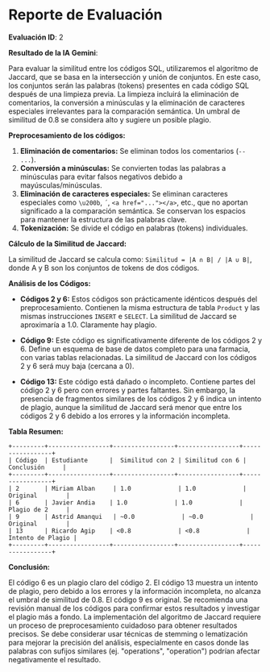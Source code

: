 # Reporte de Evaluación

**Evaluación ID**: 2

**Resultado de la IA Gemini**:

Para evaluar la similitud entre los códigos SQL, utilizaremos el algoritmo de Jaccard, que se basa en la intersección y unión de conjuntos.  En este caso, los conjuntos serán las palabras (tokens) presentes en cada código SQL después de una limpieza previa. La limpieza incluirá la eliminación de comentarios, la conversión a minúsculas y la eliminación de caracteres especiales irrelevantes para la comparación semántica.  Un umbral de similitud de 0.8 se considera alto y sugiere un posible plagio.

**Preprocesamiento de los códigos:**

1. **Eliminación de comentarios:** Se eliminan todos los comentarios (`-- ...`).
2. **Conversión a minúsculas:** Se convierten todas las palabras a minúsculas para evitar falsos negativos debido a mayúsculas/minúsculas.
3. **Eliminación de caracteres especiales:** Se eliminan caracteres especiales como `\u200b`, `´`, `<a href="..."></a>`, etc., que no aportan significado a la comparación semántica.  Se conservan los espacios para mantener la estructura de las palabras clave.
4. **Tokenización:** Se divide el código en palabras (tokens) individuales.

**Cálculo de la Similitud de Jaccard:**

La similitud de Jaccard se calcula como:  `Similitud = |A ∩ B| / |A ∪ B|`, donde A y B son los conjuntos de tokens de dos códigos.

**Análisis de los Códigos:**

* **Códigos 2 y 6:** Estos códigos son prácticamente idénticos después del preprocesamiento.  Contienen la misma estructura de tabla `Product` y las mismas instrucciones `INSERT` e `SELECT`. La similitud de Jaccard se aproximaría a 1.0.  Claramente hay plagio.

* **Código 9:** Este código es significativamente diferente de los códigos 2 y 6. Define un esquema de base de datos completo para una farmacia, con varias tablas relacionadas.  La similitud de Jaccard con los códigos 2 y 6 será muy baja (cercana a 0).

* **Código 13:** Este código está dañado o incompleto. Contiene partes del código 2 y 6 pero con errores y partes faltantes. Sin embargo, la presencia de fragmentos similares de los códigos 2 y 6 indica un intento de plagio, aunque la similitud de Jaccard será menor que entre los códigos 2 y 6 debido a los errores y la información incompleta.

**Tabla Resumen:**

```
+---------+-----------------+-----------------+-----------------+-----------------+
| Código  | Estudiante      |  Similitud con 2 | Similitud con 6 |  Conclusión     |
+---------+-----------------+-----------------+-----------------+-----------------+
| 2       | Miriam Alban     | 1.0             | 1.0             | Original        |
| 6       | Javier Andia    | 1.0             | 1.0             | Plagio de 2     |
| 9       | Astrid Amanqui   | ~0.0             | ~0.0             | Original        |
| 13      | Ricardo Agip    | <0.8             | <0.8             | Intento de Plagio |
+---------+-----------------+-----------------+-----------------+-----------------+
```

**Conclusión:**

El código 6 es un plagio claro del código 2. El código 13 muestra un intento de plagio, pero debido a los errores y la información incompleta, no alcanza el umbral de similitud de 0.8.  El código 9 es original.  Se recomienda una revisión manual de los códigos para confirmar estos resultados y  investigar el plagio más a fondo. La implementación del algoritmo de Jaccard requiere un proceso de preprocesamiento cuidadoso para obtener resultados precisos.  Se debe considerar usar técnicas de stemming o lematización para mejorar la precisión del análisis, especialmente en casos donde las palabras con sufijos similares (ej. "operations", "operation") podrían afectar negativamente el resultado.

